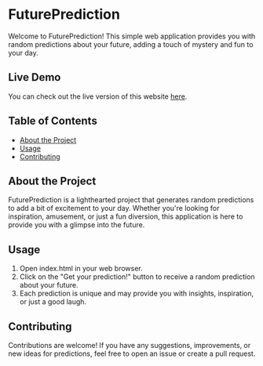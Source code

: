 # FuturePrediction

Welcome to FuturePrediction! This simple web application provides you with random predictions about your future, adding a touch of mystery and fun to your day.

## Live Demo

You can check out the live version of this website [here](https://future-prediction.netlify.app/).

## Table of Contents
- [About the Project](#about-the-project)
- [Usage](#usage)
- [Contributing](#contributing)

## About the Project
FuturePrediction is a lighthearted project that generates random predictions to add a bit of excitement to your day. Whether you're looking for inspiration, amusement, or just a fun diversion, this application is here to provide you with a glimpse into the future.

## Usage
1. Open index.html in your web browser.
2. Click on the "Get your prediction!" button to receive a random prediction about your future.
3. Each prediction is unique and may provide you with insights, inspiration, or just a good laugh.

## Contributing
Contributions are welcome! If you have any suggestions, improvements, or new ideas for predictions, feel free to open an issue or create a pull request.
